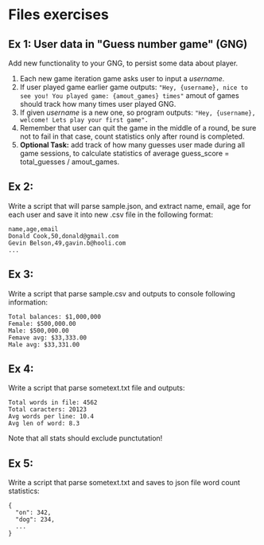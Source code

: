 # Files exercises

## Ex 1: User data in "Guess number game" (GNG)

Add new functionality to your GNG, to persist some data about player.

1. Each new game iteration game asks user to input a _username_.
2. If user played game earlier game outputs: ```"Hey, {username}, nice to see you! You played game: {amout_games} times"``` amout of games should track how many times user played GNG.
3. If given _username_ is a new one, so program outputs: ```"Hey, {username}, welcome! Lets play your first game".```
4. Remember that user can quit the game in the middle of a round, be sure not to fail in that case, count statistics only after round is completed.
5. **Optional Task:** add track of how many guesses user made during all game sessions, to calculate statistics of average guess_score = total_guesses / amout_games.


## Ex 2: 

Write a script that will parse sample.json, and extract name, email, age for each user and save it into new .csv file in the following format:

```csv
name,age,email
Donald Cook,50,donald@gmail.com
Gevin Belson,49,gavin.b@hooli.com
...
```

## Ex 3:

Write a script that parse sample.csv and outputs to console following information:
```
Total balances: $1,000,000
Female: $500,000.00
Male: $500,000.00
Femave avg: $33,333.00
Male avg: $33,331.00
```

## Ex 4:

Write a script that parse sometext.txt file and outputs:
```
Total words in file: 4562
Total caracters: 20123
Avg words per line: 10.4
Avg len of word: 8.3
```
Note that all stats should exclude punctutation!

## Ex 5:

Write a script that parse sometext.txt and saves to json file word count statistics:
```
{
  "on": 342,
  "dog": 234,
  ...
}
```
